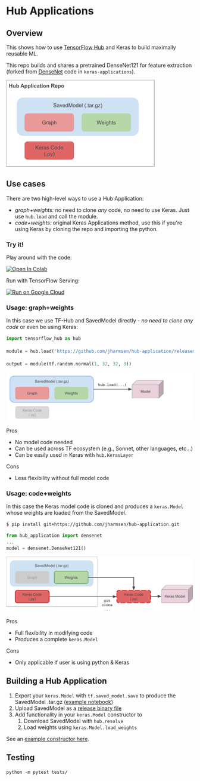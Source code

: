 # Hub Applications
## Overview

This shows how to use [TensorFlow Hub](tensorflow.org/hub) and Keras to build maximally reusable ML.

This repo builds and shares a pretrained DenseNet121 for feature extraction (forked from [DenseNet](https://github.com/keras-team/keras-applications/blob/master/keras_applications/densenet.py) code in `keras-applications`).

<img src="./diagrams/overview.svg" width="400">

## Use cases
There are two high-level ways to use a Hub Application:
  * *graph+weights:* no need to clone _any_ code, no need to use Keras.  Just use `hub.load` and call the module.
  * *code+weights:* original Keras Applications method, use this if you're using Keras by cloning the repo and importing the python.
  
### Try it!
Play around with the code:

[![Open In Colab](https://colab.research.google.com/assets/colab-badge.svg)](https://colab.research.google.com/github/jharmsen/hub-application/blob/master/Hub_Application_Usage.ipynb)

Run with TensorFlow Serving:

[![Run on Google Cloud](https://storage.googleapis.com/cloudrun/button.svg)](https://console.cloud.google.com/cloudshell/editor?shellonly=true&cloudshell_image=gcr.io/cloudrun/button&cloudshell_git_repo=https://github.com/jharmsen/hub-application.git)

### Usage: graph+weights
In this case we use TF-Hub and SavedModel directly - _no need to clone any code_ or even be using Keras:
```python
import tensorflow_hub as hub

module = hub.load('https://github.com/jharmsen/hub-application/releases/download/v1/densenet121_weights_tf_dim_ordering_tf_kernels_notop.tar.gz')

output = module(tf.random.normal(1, 32, 32, 3))
```

<img src="./diagrams/hub_flow.svg" width="600">

Pros
  * No model code needed
  * Can be used across TF ecosystem (e.g., Sonnet, other languages, etc...)
  * Can be easily used in Keras with `hub.KerasLayer`
  
Cons
  * Less flexibility without full model code


### Usage: code+weights
In this case the Keras model code is cloned and produces a `keras.Model` whose weights are loaded from the SavedModel.

```shell
$ pip install git+https://github.com/jharmsen/hub-application.git
```

```python
from hub_application import densenet
...
model = densenet.DenseNet121()
```

<img src="./diagrams/keras_flow.svg" width="600">

Pros
  * Full flexibility in modifying code
  * Produces a complete `keras.Model`

Cons
  * Only applicable if user is using python & Keras

## Building a Hub Application
1. Export your `keras.Model` with `tf.saved_model.save` to produce the SavedModel .tar.gz ([example notebook](./Export_DenseNet121_No_Top.ipynb))
1. Upload SavedModel as a [release binary file](https://help.github.com/en/articles/creating-releases)
1. Add functionality in your `keras.Model` constructor to
    1. Download SavedModel with `hub.resolve`
    1. Load weights using `keras.Model.load_weights`

See an [example constructor here](https://github.com/jharmsen/hub-application/blob/04d9d338bcb01bf5ed79c1a3fbbe433935e2f223/hub_application/densenet.py#L229-L237).


## Testing
```
python -m pytest tests/
```
